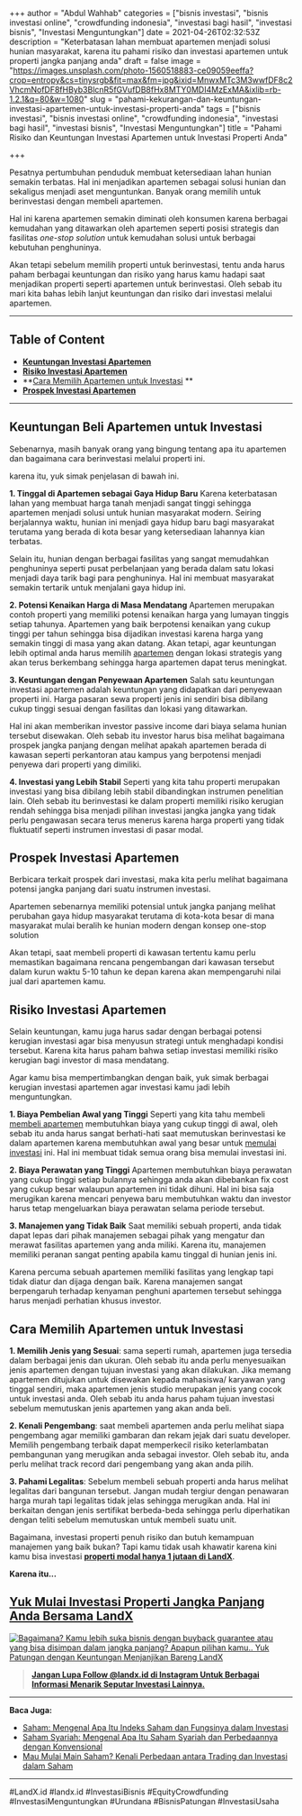 +++
author = "Abdul Wahhab"
categories = ["bisnis investasi", "bisnis investasi online", "crowdfunding indonesia", "investasi bagi hasil", "investasi bisnis", "Investasi Menguntungkan"]
date = 2021-04-26T02:32:53Z
description = "Keterbatasan lahan membuat apartemen menjadi solusi hunian masyarakat, karena itu pahami risiko dan investasi apartemen untuk properti jangka panjang anda"
draft = false
image = "https://images.unsplash.com/photo-1560518883-ce09059eeffa?crop=entropy&cs=tinysrgb&fit=max&fm=jpg&ixid=MnwxMTc3M3wwfDF8c2VhcmNofDF8fHByb3BlcnR5fGVufDB8fHx8MTY0MDI4MzExMA&ixlib=rb-1.2.1&q=80&w=1080"
slug = "pahami-kekurangan-dan-keuntungan-investasi-apartemen-untuk-investasi-properti-anda"
tags = ["bisnis investasi", "bisnis investasi online", "crowdfunding indonesia", "investasi bagi hasil", "investasi bisnis", "Investasi Menguntungkan"]
title = "Pahami Risiko dan Keuntungan Investasi Apartemen untuk Investasi Properti Anda"

+++


Pesatnya pertumbuhan penduduk membuat ketersediaan lahan hunian semakin terbatas. Hal ini menjadikan apartemen sebagai solusi hunian dan sekaligus menjadi aset menguntunkan. Banyak orang memilih untuk berinvestasi dengan membeli apartemen.

Hal ini karena apartemen semakin diminati oleh konsumen karena berbagai kemudahan yang ditawarkan oleh apartemen seperti posisi strategis dan fasilitas _one-stop solution_ untuk kemudahan solusi untuk berbagai kebutuhan penghuninya.

Akan tetapi sebelum memilih properti untuk berinvestasi, tentu anda harus paham berbagai keuntungan dan risiko yang harus kamu hadapi saat menjadikan properti seperti apartemen untuk berinvestasi. Oleh sebab itu mari kita bahas lebih lanjut keuntungan dan risiko dari investasi melalui apartemen.

---

## Table of Content

* **[Keuntungan Investasi Apartemen](https://landx.id/blog/pahami-kekurangan-dan-keuntungan-investasi-apartemen-untuk-investasi-properti-anda/#keuntungan-beli-apartemen-untuk-investasi)**
* **[Risiko Investasi Apartemen](https://landx.id/blog/pahami-kekurangan-dan-keuntungan-investasi-apartemen-untuk-investasi-properti-anda/#risiko-investasi-apartemen)**
* **[Cara Memilih Apartemen untuk Investasi](https://landx.id/blog/pahami-kekurangan-dan-keuntungan-investasi-apartemen-untuk-investasi-properti-anda/#cara-memilih-apartemen-untuk-investasi ) **
* **[Prospek Investasi Apartemen](https://landx.id/blog/pahami-kekurangan-dan-keuntungan-investasi-apartemen-untuk-investasi-properti-anda/https://landx.id/blog/pahami-kekurangan-dan-keuntungan-investasi-apartemen-untuk-investasi-properti-anda/https://landx.id/blog/pahami-kekurangan-dan-keuntungan-investasi-apartemen-untuk-investasi-properti-anda/#prospek-investasi-apartemen)**

---

## Keuntungan Beli Apartemen untuk Investasi

Sebenarnya, masih banyak orang yang bingung tentang apa itu apartemen dan bagaimana cara berinvestasi melalui properti ini.

karena itu, yuk simak penjelasan di bawah ini.

**1. Tinggal di Apartemen sebagai Gaya Hidup Baru** 
Karena keterbatasan lahan yang membuat harga tanah menjadi sangat tinggi sehingga apartemen menjadi solusi untuk hunian masyarakat modern. Seiring berjalannya waktu, hunian ini menjadi gaya hidup baru bagi masyarakat terutama yang berada di kota besar yang ketersediaan lahannya kian terbatas. 

Selain itu, hunian dengan  berbagai fasilitas yang sangat memudahkan penghuninya seperti pusat perbelanjaan yang berada dalam satu lokasi menjadi daya tarik bagi para penghuninya. Hal ini membuat masyarakat semakin tertarik untuk menjalani gaya hidup ini.
 
**2. Potensi Kenaikan Harga di Masa Mendatang**
Apartemen merupakan contoh properti yang memiliki potensi kenaikan harga yang lumayan tinggis setiap tahunya. Apartemen yang baik berpotensi kenaikan yang cukup tinggi per tahun sehingga bisa dijadikan investasi karena harga yang semakin tinggi di masa yang akan datang. Akan tetapi, agar keuntungan lebih optimal anda harus memilih [apartemen](https://landx.id/) dengan lokasi strategis yang akan terus berkembang sehingga harga apartemen dapat terus meningkat. 

**3. Keuntungan dengan Penyewaan Apartemen**
Salah satu keuntungan investasi apartemen adalah keuntungan yang didapatkan dari penyewaan properti ini. Harga pasaran sewa properti jenis ini sendiri bisa dibilang cukup tinggi sesuai dengan fasilitas dan lokasi yang ditawarkan. 

Hal ini akan memberikan investor passive income dari biaya selama hunian tersebut disewakan. Oleh sebab itu investor harus bisa melihat bagaimana prospek jangka panjang dengan melihat apakah apartemen berada di kawasan seperti perkantoran atau kampus yang berpotensi menjadi penyewa dari properti yang dimiliki.

**4. Investasi yang Lebih Stabil**
Seperti yang kita tahu properti merupakan investasi yang bisa dibilang lebih stabil dibandingkan instrumen penelitian lain. Oleh sebab itu berinvestasi ke dalam properti memiliki risiko kerugian rendah sehingga bisa menjadi pilihan investasi jangka jangka yang tidak perlu pengawasan secara terus menerus karena harga properti yang tidak fluktuatif seperti instrumen investasi di pasar modal.

## Prospek Investasi Apartemen

Berbicara terkait prospek dari investasi, maka kita perlu melihat bagaimana potensi jangka panjang dari suatu instrumen investasi.

Apartemen sebenarnya memiliki  potensial untuk jangka panjang melihat perubahan gaya hidup masyarakat terutama di kota-kota besar di mana masyarakat mulai beralih ke hunian modern dengan konsep one-stop solution

Akan tetapi, saat membeli  properti di kawasan tertentu kamu perlu memastikan bagaimana rencana pengembangan dari kawasan tersebut dalam kurun waktu 5-10 tahun ke depan karena akan mempengaruhi nilai jual dari apartemen kamu.

## Risiko Investasi Apartemen

Selain keuntungan, kamu juga harus sadar dengan berbagai potensi kerugian investasi agar bisa menyusun strategi untuk menghadapi kondisi tersebut. Karena kita harus paham bahwa setiap investasi memiliki risiko kerugian bagi investor di masa mendatang.

Agar kamu bisa mempertimbangkan dengan baik, yuk simak berbagai kerugian investasi apartemen agar investasi kamu jadi lebih menguntungkan.

**1. Biaya Pembelian Awal yang Tinggi**
Seperti yang kita tahu membeli [membeli apartemen](https://landx.id/) membutuhkan biaya yang cukup tinggi di awal, oleh sebab itu anda harus sangat berhati-hati saat memutuskan berinvestasi ke dalam apartemen karena membutuhkan awal yang besar untuk [memulai investasi](https://landx.id/) ini. Hal ini membuat tidak semua orang bisa memulai investasi ini. 

**2. Biaya Perawatan yang Tinggi**
Apartemen membutuhkan biaya perawatan yang cukup tinggi setiap bulannya sehingga anda akan dibebankan fix cost yang cukup besar walaupun apartemen ini tidak dihuni. Hal ini bisa saja merugikan karena mencari penyewa baru membutuhkan waktu dan investor harus tetap mengeluarkan biaya perawatan selama periode tersebut. 

**3. Manajemen yang Tidak Baik** 
Saat  memiliki sebuah properti, anda tidak dapat lepas dari pihak manajemen sebagai pihak yang mengatur dan merawat fasilitas apartemen yang anda miliki. Karena itu, manajemen memiliki peranan sangat penting apabila kamu tinggal di hunian jenis ini.

Karena percuma sebuah apartemen memiliki fasilitas yang lengkap tapi tidak diatur dan dijaga dengan baik. Karena manajemen sangat berpengaruh terhadap kenyaman penghuni apartemen tersebut sehingga harus menjadi perhatian khusus investor.

## Cara Memilih Apartemen untuk Investasi

**1. Memilih Jenis yang Sesuai**: sama seperti rumah, apartemen juga tersedia dalam berbagai jenis dan ukuran. Oleh sebab itu anda perlu menyesuaikan jenis apartemen dengan tujuan investasi yang akan dilakukan. Jika memang apartemen ditujukan untuk disewakan kepada mahasiswa/ karyawan yang tinggal sendiri, maka apartemen jenis studio merupakan jenis yang cocok untuk investasi anda. Oleh sebab itu anda harus paham tujuan investasi sebelum memutuskan jenis apartemen yang akan anda beli. 

**2. Kenali Pengembang**: saat membeli apartemen anda perlu melihat siapa pengembang agar memiliki gambaran dan rekam jejak dari suatu developer. Memilih pengembang terbaik dapat memperkecil risiko keterlambatan pembangunan yang merugikan anda sebagai investor. Oleh sebab itu, anda perlu melihat track record dari pengembang yang akan anda pilih. 

**3. Pahami Legalitas**: Sebelum membeli sebuah properti anda harus melihat legalitas dari bangunan tersebut. Jangan mudah tergiur dengan penawaran harga murah tapi legalitas tidak jelas sehingga merugikan anda. Hal ini berkaitan dengan jenis sertifikat berbeda-beda sehingga perlu diperhatikan dengan teliti sebelum memutuskan untuk membeli suatu unit.

Bagaimana, investasi properti penuh risiko dan butuh kemampuan manajemen yang baik bukan? Tapi kamu tidak usah khawatir karena kini kamu bisa investasi **[properti modal hanya 1 jutaan di LandX](https://landx.id/project/)**.

**Karena itu...**

## [Yuk Mulai Investasi Properti Jangka Panjang Anda Bersama LandX](https://landx.id/)

[![Bagaimana? Kamu lebih suka bisnis dengan buyback guarantee atau yang bisa disimpan dalam jangka panjang? Apapun pilihan kamu.. Yuk Patungan  dengan Keuntungan Menjanjikan Bareng LandX](https://accountgram-production.sfo2.cdn.digitaloceanspaces.com/landx_ghost/2021/10/Equity-Crowdfunding-di-Indonesia-1--3.png)](http://landx.id/project/)

> **[Jangan Lupa Follow @landx.id di Instagram Untuk Berbagai Informasi Menarik Seputar Investasi Lainnya.](https://www.instagram.com/landx.id/?utm_medium=copy_link)**

---

**Baca Juga:**

* [Saham: Mengenal Apa Itu Indeks Saham dan Fungsinya dalam Investasi](https://landx.id/blog/apa-itu-indeks-saham-dan-indeks-harga-saham/)
* [Saham Syariah: Mengenal Apa Itu Saham Syariah dan Perbedaannya dengan Konvensional](https://landx.id/blog/mengenal-saham-syariah-dan-perberdaannya-dengan-saham-konvesional/)
* [Mau Mulai Main Saham? Kenali Perbedaan antara Trading dan Investasi dalam Saham](https://landx.id/blog/memahami-perbedaan-trading-dan-investasi/)

---

#LandX.id	#landx.id	#InvestasiBisnis	#EquityCrowdfunding	#InvestasiMenguntungkan	#Urundana	#BisnisPatungan	#InvestasiUsaha

